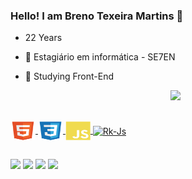 ### Hello! I am Breno Texeira Martins 👋


- 22 Years
- 🔭 Estagiário em informática - SE7EN  
- 🌱 Studying Front-End

  
  <div align="center">
  <a href="https://github.com/rkbno">
  <img height="180em" src="https://github-readme-stats.vercel.app/api?username=rkbno&show_icons=true&theme=dracula&include_all_commits=true&count_private=true"/>
</div>

<div style="display: inline_block"><br>
  
   
          
  
  <img align="center" alt="Rk-HTML" height="30" width="40" src="https://raw.githubusercontent.com/devicons/devicon/master/icons/html5/html5-original.svg">
  <img align="center" alt="Rk-CSS" height="30" width="40" src="https://raw.githubusercontent.com/devicons/devicon/master/icons/css3/css3-original.svg">
  <img align="center" alt="Rk-Js" height="30" width="40" src="https://raw.githubusercontent.com/devicons/devicon/master/icons/javascript/javascript-plain.svg">
  <img align="center" alt="Rk-Js" height="30" width="40" src="https://cdn.jsdelivr.net/gh/devicons/devicon/icons/jquery/jquery-original.svg">
  
 
 </div>
  
  
  ##
 
<div> 
  
   
  <a href="https://instagram.com/rkbno" target="_blank"><img src="https://img.shields.io/badge/-Instagram-%23E4405F?style=for-the-badge&logo=instagram&logoColor=white" target="_blank"></a>
  <a href="https://discord.gg/wagxzStdcR" target="_blank"><img src="https://img.shields.io/badge/Discord-7289DA?style=for-the-badge&logo=discord&logoColor=white" target="_blank"></a> 
  <a href = "brenotm10@gmail.com"><img src="https://img.shields.io/badge/-Gmail-%23333?style=for-the-badge&logo=gmail&logoColor=white" target="_blank"></a>
  <a href="https://www.linkedin.com/in/breno-teixeira-martins-77b319230" target="_blank"><img src="https://img.shields.io/badge/-LinkedIn-%230077B5?style=for-the-badge&logo=linkedin&logoColor=white" target="_blank"></a> 
